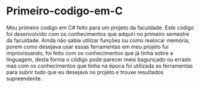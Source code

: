 # Primeiro-codigo-em-C
Meu primeiro codigo em C# feito para um projeto da faculdade.
Este código foi desenvolvido com os conhecimentos que adquiri no primeiro semestre da faculdade.
Ainda não sabia utilizar funções ou como realocar memória, porem como desejava usar essas ferramentas
em meu projeto fui improvissando, foi feito com os conhecimentos que já tinha sobre a linguagem, desta forma
o código pode parecer meio bagunçado ou errado mas com os conhecimentos que tinha na época foi utilizada
as ferramentas para subrir tudo que eu desejava no projeto e trouxe resultados supreendente.
